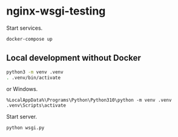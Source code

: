 # nginx-wsgi-testing

Start services.

```sh
docker-compose up
```


## Local development without Docker 

```sh
python3 -m venv .venv
. .venv/bin/activate
```

or Windows.

```dos
%LocalAppData%\Programs\Python\Python310\python -m venv .venv
.venv\Scripts\activate
```

Start server.

```sh
python wsgi.py
```

